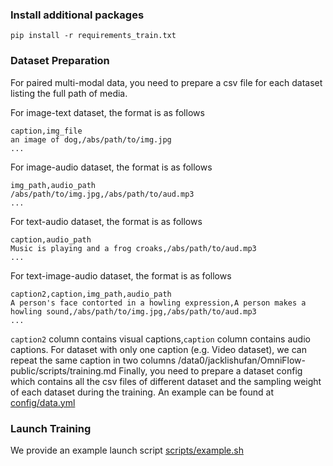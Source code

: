 ### Install additional packages

```
pip install -r requirements_train.txt
```

### Dataset Preparation 

For paired multi-modal data, you need to prepare a csv file for each dataset listing the full path of media. 

For image-text dataset, the format is as follows

```
caption,img_file
an image of dog,/abs/path/to/img.jpg
...
```

For image-audio dataset, the format is as follows

```
img_path,audio_path
/abs/path/to/img.jpg,/abs/path/to/aud.mp3
...
```

For text-audio dataset, the format is as follows

```
caption,audio_path
Music is playing and a frog croaks,/abs/path/to/aud.mp3
...
```


For text-image-audio dataset, the format is as follows

```
caption2,caption,img_path,audio_path
A person's face contorted in a howling expression,A person makes a howling sound,/abs/path/to/img.jpg,/abs/path/to/aud.mp3
...
```

`caption2` column contains visual captions,`caption` column contains audio captions. For dataset with only one caption (e.g. Video dataset), we can repeat the same caption in two columns
  /data0/jacklishufan/OmniFlow-public/scripts/training.md
Finally, you need to prepare a dataset config which contains all the csv files of different dataset and the sampling weight of each dataset during the training. An example can be found at [config/data.yml](../config/data.yml)

### Launch Training

We provide an example launch script [scripts/example.sh](scripts/example.sh)
